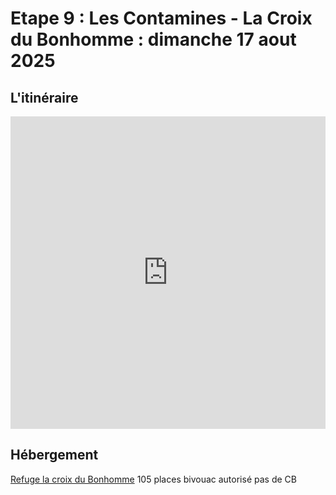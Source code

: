 # Etape 9 : Les Contamines - La Croix du Bonhomme : dimanche 17 aout 2025

## L'itinéraire

<iframe src="https://gpx.studio/?state=%7B%22ids%22:%5B%221u4T7YFu7Qw3o6aZ1Im2cGMNw42hVC32Z%22%5D%7D&embed&distance" width="100%" height="500" frameborder="0" allowfullscreen><p><a href="https://gpx.studio/?state=%7B%22ids%22:%5B%221u4T7YFu7Qw3o6aZ1Im2cGMNw42hVC32Z%22%5D%7D"></a></p></iframe>

## Hébergement
[Refuge la croix du Bonhomme](https://refugecroixdubonhomme.ffcam.fr/home.html) 
105 places
bivouac autorisé
pas de CB

